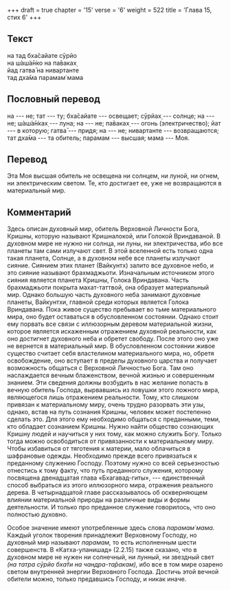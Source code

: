 +++
draft = true
chapter = '15'
verse = '6'
weight = 522
title = 'Глава 15, стих 6'
+++
## Текст

на тад бха̄сайате сӯрйо  
на ш́аш́а̄н̇ко на па̄ваках̣  
йад гатва̄ на нивартанте  
тад дха̄ма парамам̇ мама

## Пословный перевод

на --- не; тат --- ту; бха̄сайате --- освещает; сӯрйах̣ --- солнце; на ---
не; ш́аш́а̄н̇ках̣ --- луна; на --- не; па̄ваках̣ --- огонь (электричество); йат
--- в которую; гатва̄ --- придя; на --- не; нивартанте --- возвращаются;
тат дха̄ма --- та обитель; парамам --- высшая; мама --- Моя.

## Перевод

Эта Моя высшая обитель не освещена ни солнцем, ни луной, ни огнем, ни
электрическим светом. Те, кто достигает ее, уже не возвращаются в
материальный мир.

## Комментарий

Здесь описан духовный мир, обитель Верховной Личности Бога, Кришны,
которую называют Кришналокой, или Голокой Вриндаваной. В духовном мире
не нужно ни солнца, ни луны, ни электричества, ибо все планеты там сами
излучают свет. В этой вселенной есть только одна такая планета, Солнце,
а в духовном небе все планеты излучают сияние. Сиянием этих планет
(Вайкунтх) залито все духовное небо, и это сияние называют брахмаджьоти.
Изначальным источником этого сияния является планета Кришны, Голока
Вриндавана. Часть брахмаджьоти покрыта махат-таттвой, она образует
материальный мир. Однако большую часть духовного неба занимают духовные
планеты, Вайкунтхи, главной среди которых является Голока Вриндавана.
Пока живое существо пребывает во тьме материального мира, оно будет
оставаться в обусловленном состоянии. Однако стоит ему порвать все связи
с иллюзорным деревом материальной жизни, которое является искаженным
отражением духовной реальности, как оно достигнет духовного неба и
обретет свободу. После этого оно уже не вернется в материальный мир. В
обусловленном состоянии живое существо считает себя властелином
материального мира, но, обретя освобождение, оно вступает в пределы
духовного царства и получает возможность общаться с Верховной Личностью
Бога. Там оно наслаждается вечным блаженством, вечной жизнью и
совершенным знанием. Эти сведения должны возбудить в нас желание попасть
в вечную обитель Господа, вырвавшись из ловушки этого ложного мира,
являющегося лишь отражением реальности. Тому, кто слишком привязан к
материальному миру, очень трудно разорвать эти узы, однако, встав на
путь сознания Кришны, человек может постепенно сделать это. Для этого
ему необходимо общаться с преданными, теми, кто обладает сознанием
Кришны. Нужно найти общество сознающих Кришну людей и научиться у них
тому, как можно служить Богу. Только тогда можно освободиться от
привязанности к материальному миру. Чтобы избавиться от тяготения к
материи, мало облачиться в шафрановые одежды. Необходимо прежде всего
привязаться к преданному служению Господу. Поэтому нужно со всей
серьезностью отнестись к тому факту, что путь преданного служения,
которому посвящена двенадцатая глава «Бхагавад-гиты», --- единственный
способ выбраться из этого иллюзорного мира, отражения реального дерева.
В четырнадцатой главе рассказывалось об оскверняющем влиянии
материальной природы на различные виды и формы деятельности. И только
про преданное служение говорилось, что оно полностью духовно.

Особое значение имеют употребленные здесь слова *парамам̇ мама*. Каждый
уголок творения принадлежит Верховному Господу, но духовный мир называют
*парамам,* то есть исполненным шести совершенств. В «Катха-упанишад»
(2.2.15) также сказано, что в духовном мире не нужен ни солнечный, ни
лунный, ни звездный свет *(на татра сӯрйо бха̄ти на чандра-та̄ракам),* ибо
все в том мире озарено светом внутренней энергии Верховного Господа.
Достичь этой вечной обители можно, только предавшись Господу, и никак
иначе.
